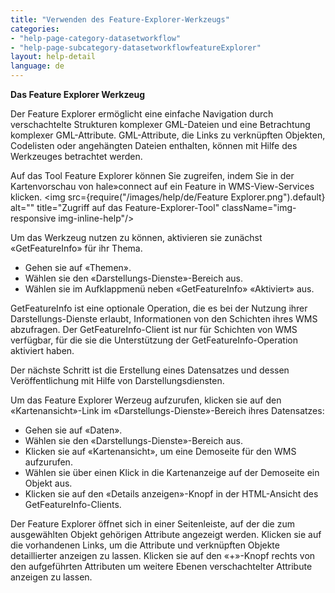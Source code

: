```yaml
---
title: "Verwenden des Feature-Explorer-Werkzeugs"
categories:
- "help-page-category-datasetworkflow"
- "help-page-subcategory-datasetworkflowfeatureExplorer"
layout: help-detail
language: de
---
```


**Das Feature Explorer Werkzeug**

Der Feature Explorer ermöglicht eine einfache Navigation durch verschachtelte Strukturen komplexer GML-Dateien und eine Betrachtung komplexer GML-Attribute. GML-Attribute, die Links zu verknüpften Objekten, Codelisten oder angehängten Dateien enthalten, können mit Hilfe des Werkzeuges betrachtet werden.

Auf das Tool Feature Explorer können Sie zugreifen, indem Sie in der Kartenvorschau von hale»connect auf ein Feature in WMS-View-Services klicken.
<img src={require("/images/help/de/Feature Explorer.png").default} alt="" title="Zugriff auf das Feature-Explorer-Tool" className="img-responsive img-inline-help"/>

Um das Werkzeug nutzen zu können, aktivieren sie zunächst &laquo;GetFeatureInfo&raquo; für ihr Thema.
  * Gehen sie auf &laquo;Themen&raquo;.
  * Wählen sie den &laquo;Darstellungs-Dienste&raquo;-Bereich aus.
  * Wählen sie im Aufklappmenü neben &laquo;GetFeatureInfo&raquo; &laquo;Aktiviert&raquo; aus.

GetFeatureInfo ist eine optionale Operation, die es bei der Nutzung ihrer Darstellungs-Dienste erlaubt, Informationen von den Schichten ihres WMS abzufragen. Der GetFeatureInfo-Client ist nur für Schichten von WMS verfügbar, für die sie die Unterstützung der GetFeatureInfo-Operation aktiviert haben.

Der nächste Schritt ist die Erstellung eines Datensatzes und dessen Veröffentlichung mit Hilfe von Darstellungsdiensten.

Um das Feature Explorer Werzeug aufzurufen, klicken sie auf den &laquo;Kartenansicht&raquo;-Link im &laquo;Darstellungs-Dienste&raquo;-Bereich ihres Datensatzes:
  * Gehen sie auf &laquo;Daten&raquo;.
  * Wählen sie den &laquo;Darstellungs-Dienste&raquo;-Bereich aus.
  * Klicken sie auf &laquo;Kartenansicht&raquo;, um eine Demoseite für den WMS aufzurufen.
  * Wählen sie über einen Klick in die Kartenanzeige auf der Demoseite ein Objekt aus.
  * Klicken sie auf den &laquo;Details anzeigen&raquo;-Knopf in der HTML-Ansicht des GetFeatureInfo-Clients.

Der Feature Explorer öffnet sich in einer Seitenleiste, auf der die zum ausgewählten Objekt gehörigen Attribute angezeigt werden. Klicken sie auf die vorhandenen Links, um die Attribute und verknüpften Objekte detaillierter anzeigen zu lassen. Klicken sie auf den &laquo;+&raquo;-Knopf rechts von den aufgeführten Attributen um weitere Ebenen verschachtelter Attribute anzeigen zu lassen.
